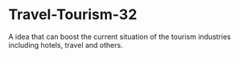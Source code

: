 # Travel-Tourism-32
A idea that can boost the current situation of the tourism industries including hotels, travel and others.
